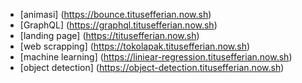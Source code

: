 - [animasi] (https://bounce.titusefferian.now.sh) 
- [GraphQL] (https://graphql.titusefferian.now.sh)
- [landing page] (https://titusefferian.now.sh)
- [web scrapping] (https://tokolapak.titusefferian.now.sh)
- [machine learning] (https://liniear-regression.titusefferian.now.sh) 
- [object detection] (https://object-detection.titusefferian.now.sh)
